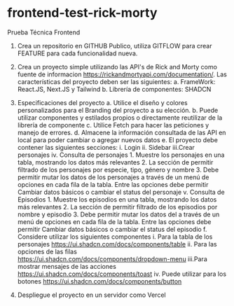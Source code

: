 # frontend-test-rick-morty
Prueba Técnica Frontend

1)	Crea un repositorio en GITHUB Publico, utiliza GITFLOW para crear FEATURE para cada funcionalidad nueva.

2)	Crea un proyecto simple utilizando las API's de Rick and Morty como fuente de informacion https://rickandmortyapi.com/documentation/. Las características del proyecto deben ser las siguientes:
    a.	FrameWork: React.JS, Next.JS y Tailwind
    b.	Librería de componentes: SHADCN

3)	Especificaciones del proyecto
    a.	Utilice el diseño y colores personalizados para el Branding del proyecto a su elección.
    b.	Puede utilizar componentes y estilados propios o directamente reutilizar de la librería de componente
    c.	Utilice Fetch para hacer las peticiones y manejo de errores.
    d.	Almacene la información consultada de las API en local para poder cambiar o agregar nuevos datos
    e.	El proyecto debe contener las siguientes secciones:
        i.	Login
        ii.	Sidebar
        iii.Crear personajes
        iv.	Consulta de personajes
            1.	Muestre los personajes en una tabla, mostrando los datos más relevantes
            2.	La sección de permitir filtrado de los personajes por especie, tipo, género y nombre
            3.	Debe permitir mutar los datos de los personajes a través de un menú de opciones en cada fila de la tabla. Entre las opciones debe permitir Cambiar datos básicos o cambiar el status del personaje
        v.	Consulta de Episodios
            1.	Muestre los episodios en una tabla, mostrando los datos más relevantes
            2.	La sección de permitir filtrado de los episodios por nombre y episodio
            3.	Debe permitir mutar los datos del a través de un menú de opciones en cada fila de la tabla. Entre las opciones debe permitir Cambiar datos básicos o cambiar el status del episodio
    f.	Considere utilizar los siguientes componentes
        i.	Para la tabla de los personajes https://ui.shadcn.com/docs/components/table
        ii.	Para las opciones de las filas https://ui.shadcn.com/docs/components/dropdown-menu
        iii.Para mostrar mensajes de las acciones https://ui.shadcn.com/docs/components/toast
        iv.	Puede utilizar para los botones https://ui.shadcn.com/docs/components/button

4)	Despliegue el proyecto en un servidor como Vercel
